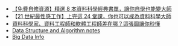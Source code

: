 * [【免費自修資源】精選 8 本資料科學經典書單，讓你自學也能變大師](https://buzzorange.com/techorange/2017/03/21/data-science-book/)
* 【[21 世紀最性感工作】上完這 24 堂課，你也可以成為資料科學大師](https://buzzorange.com/techorange/2017/03/13/data-science-course/)
* [資料科學家、資料工程師和軟體工程師差在哪？這張圖讓你秒懂](https://buzzorange.com/techorange/2017/03/21/different-role/)
* [Data Structure and Algorithm notes](https://www.gitbook.com/notification/58d134c74af032000463dbc8?redirect=https://www.gitbook.com/read/book/yuanbin/algorithm)
* [Big Data Info](https://lschacker.gitbooks.io/bigdata-intro/content/)



